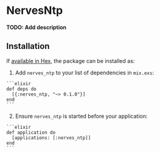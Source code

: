 # NervesNtp

**TODO: Add description**

## Installation

If [available in Hex](https://hex.pm/docs/publish), the package can be installed as:

  1. Add `nerves_ntp` to your list of dependencies in `mix.exs`:

    ```elixir
    def deps do
      [{:nerves_ntp, "~> 0.1.0"}]
    end
    ```

  2. Ensure `nerves_ntp` is started before your application:

    ```elixir
    def application do
      [applications: [:nerves_ntp]]
    end
    ```

